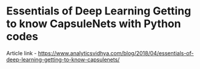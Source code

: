 # Essentials of Deep Learning Getting to know CapsuleNets with Python codes

Article link - https://www.analyticsvidhya.com/blog/2018/04/essentials-of-deep-learning-getting-to-know-capsulenets/
